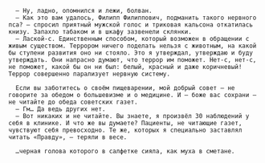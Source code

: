       — Ну, ладно, опомнился и лежи, болван.
      — Как это вам удалось, Филипп Филиппович, подманить такого нервного пса? — спросил приятный мужской голос и триковая кальсона откатилась книзу. Запахло табаком и в шкафу зазвенели склянки.
      — Лаской-с. Единственным способом, который возможен в обращении с живым существом. Террором ничего поделать нельзя с животным, на какой бы ступени развития оно ни стояло. Это я утверждал, утверждаю и буду утверждать. Они напрасно думают, что террор им поможет. Нет-с, нет-с, не поможет, какой бы он ни был: белый, красный и даже коричневый! Террор совершенно парализует нервную систему.

      Если вы заботитесь о своём пищеварении, мой добрый совет — не говорите за обедом о большевизме и о медицине. И — боже вас сохрани — не читайте до обеда советских газет.
      — Гм… Да ведь других нет.
      — Вот никаких и не читайте. Вы знаете, я произвёл 30 наблюдений у себя в клинике. И что же вы думаете? Пациенты, не читающие газет, чувствуют себя превосходно. Те же, которых я специально заставлял читать «Правду», — теряли в весе.

      …черная голова которого в салфетке сияла, как муха в сметане.
